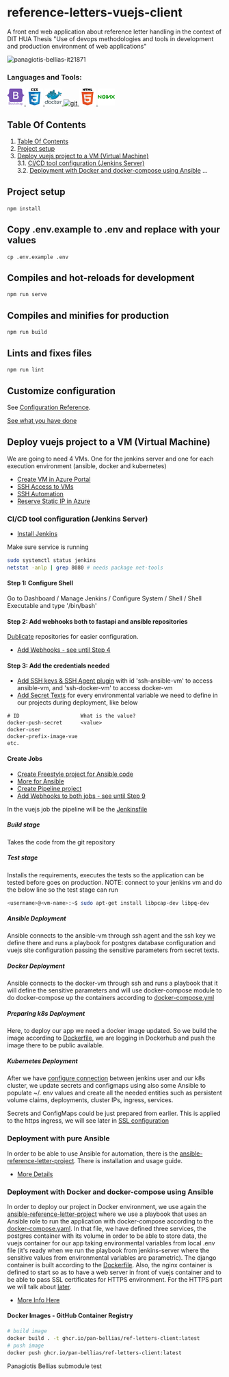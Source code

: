 # reference-letters-vuejs-client
A front end web application about reference letter handling in the context of DIT HUA Thesis "Use of devops methodologies and tools in development and production environment of web applications"

<p align="left"> <img src="https://komarev.com/ghpvc/?username=panagiotis-bellias-it21871&label=Profile%20views&color=0e75b6&style=flat" alt="panagiotis-bellias-it21871" /> </p>

<h3 align="left">Languages and Tools:</h3>
<p align="left"> <a href="https://getbootstrap.com" target="_blank"> <img src="https://raw.githubusercontent.com/devicons/devicon/master/icons/bootstrap/bootstrap-plain-wordmark.svg" alt="bootstrap" width="40" height="40"/> </a> <a href="https://www.w3schools.com/css/" target="_blank"> <img src="https://raw.githubusercontent.com/devicons/devicon/master/icons/css3/css3-original-wordmark.svg" alt="css3" width="40" height="40"/> </a> <a href="https://www.docker.com/" target="_blank"> <img src="https://raw.githubusercontent.com/devicons/devicon/master/icons/docker/docker-original-wordmark.svg" alt="docker" width="40" height="40"/> </a> <a href="https://git-scm.com/" target="_blank"> <img src="https://www.vectorlogo.zone/logos/git-scm/git-scm-icon.svg" alt="git" width="40" height="40"/> </a> <a href="https://www.w3.org/html/" target="_blank"> <img src="https://raw.githubusercontent.com/devicons/devicon/master/icons/html5/html5-original-wordmark.svg" alt="html5" width="40" height="40"/> </a> <a href="https://www.nginx.com" target="_blank"> <img src="https://raw.githubusercontent.com/devicons/devicon/master/icons/nginx/nginx-original.svg" alt="nginx" width="40" height="40"/> </a>
</p>

<a name="contents"></a>
## Table Of Contents
1. [Table Of Contents](#contents)  
2. [Project setup](#setup)  
3. [Deploy vuejs project to a VM (Virtual Machine)](#deployment)  
3.1. [CI/CD tool configuration (Jenkins Server)](#jenkins)  
3.2. [Deployment with Docker and docker-compose using Ansible](#docker) 
...

<a name="setup"></a>
## Project setup
```
npm install
```

## Copy .env.example to .env and replace with your values
```
cp .env.example .env
```

## Compiles and hot-reloads for development
```
npm run serve
```

## Compiles and minifies for production
```
npm run build
```

## Lints and fixes files
```
npm run lint
```

## Customize configuration
See [Configuration Reference](https://cli.vuejs.org/config/).

[See what you have done](http://127.0.0.1:8000/)

<a name="deployment"></a>
## Deploy vuejs project to a VM (Virtual Machine)

We are going to need 4 VMs. One for the jenkins server and one for each execution environment (ansible, docker and 
kubernetes)

* [Create VM in Azure Portal](https://docs.microsoft.com/en-us/azure/virtual-machines/linux/quick-create-portal)
* [SSH Access to VMs](https://help.skytap.com/connect-to-a-linux-vm-with-ssh.html)
* [SSH Automation](https://linuxize.com/post/using-the-ssh-config-file/)
* [Reserve Static IP in Azure](https://azure.microsoft.com/en-au/resources/videos/azure-friday-how-to-reserve-a-public-ip-range-in-azure-using-public-ip-prefix/)

<a name="jenkins"></a>
### CI/CD tool configuration (Jenkins Server)

* [Install Jenkins](https://www.jenkins.io/doc/book/installing/linux/)

Make sure service is running
```bash
sudo systemctl status jenkins
netstat -anlp | grep 8080 # needs package net-tools
```

<a name="conf_shell"></a>
#### Step 1: Configure Shell
Go to Dashboard / Manage Jenkins / Configure System / Shell / Shell Executable and type '/bin/bash'

<a name="webhooks"></a>
#### Step 2: Add webhooks both to fastapi and ansible repositories
[Dublicate](https://docs.github.com/en/github/creating-cloning-and-archiving-repositories/creating-a-repository-on-github/duplicating-a-repository) repositories for easier configuration.

* [Add Webhooks - see until Step 4](https://www.blazemeter.com/blog/how-to-integrate-your-github-repository-to-your-jenkins-project)

<a name="credentials"></a>
#### Step 3: Add the credentials needed

* [Add SSH keys & SSH Agent plugin](https://plugins.jenkins.io/ssh-agent/) with id 'ssh-ansible-vm' to access
ansible-vm, and 'ssh-docker-vm' to access docker-vm
* [Add Secret Texts](https://www.jenkins.io/doc/book/using/using-credentials/) for every environmental variable we
need to define in our projects during deployment, like below

```nano
# ID                    What is the value?
docker-push-secret      <value>
docker-user
docker-prefix-image-vue 
etc.
```

<a name="jobs"></a>
#### Create Jobs
* [Create Freestyle project for Ansible code](https://www.guru99.com/create-builds-jenkins-freestyle-project.html)
* [More for Ansible](https://github.com/pan-bellias/Ansible-Reference-Letter-Code.git)
* [Create Pipeline project](https://www.jenkins.io/doc/pipeline/tour/hello-world/)
* [Add Webhooks to both jobs - see until Step 9](https://www.blazemeter.com/blog/how-to-integrate-your-github-repository-to-your-jenkins-project)

In the vuejs job the pipeline will be the [Jenkinsfile](Jenkinsfile)

<a name="build"></a>
##### Build stage
Takes the code from the git repository

<a name="test"></a>
##### Test stage
Installs the requirements, executes the tests so the application can be tested before goes on production.
NOTE: connect to your jenkins vm and do the below line so the test stage can run
```bash
<username>@<vm-name>:~$ sudo apt-get install libpcap-dev libpq-dev
```

<a name="j-ansible"></a>
##### Ansible Deployment
Ansible connects to the ansible-vm through ssh agent and the ssh key we define there and runs a playbook for 
postgres database configuration and vuejs site configuration passing the sensitive parameters from secret texts.

<a name="j-docker"></a>
##### Docker Deployment
Ansible connects to the docker-vm through ssh and runs a playbook that it will define the sensitive parameters and 
will use docker-compose module to do docker-compose up the containers according to [docker-compose.yml](docker-compose.yml)

<a name="j-k8s-pre"></a>
##### Preparing k8s Deployment
Here, to deploy our app we need a docker image updated. So we build the image according to [Dockerfile](Dockerfile), we are logging in Dockerhub and push the image there to be public available.

<a name="j-k8s"></a>
##### Kubernetes Deployment
After we have [configure connection](https://github.com/pan-bellias/Reference-Letters-Client#connect-kubernetes-cluster-with-local-pc-orand-jenkins-server) 
between jenkins user and our k8s cluster, we update secrets and configmaps using also some Ansible to populate ~/.
env values and create all the needed entities such as persistent volume claims, deployments, cluster IPs, ingress, 
services.

Secrets and ConfigMaps could be just prepared from earlier. This is applied to the https ingress, we will see 
later in [SSL configuration](https://github.com/pan-bellias/Reference-Letters-Client#in-kubernetes-environment)

<a name="ansible"></a>
### Deployment with pure Ansible
In order to be able to use Ansible for automation, there is the [ansible-reference-letter-project](https://github.com/). There is installation and usage guide.

* [More Details](https://github.com/pan-bellias/ansible-reference-letter-code#pure-ansible)

<a name="docker"></a>
### Deployment with Docker and docker-compose using Ansible
In order to deploy our project in Docker environment, we use again the [ansible-reference-letter-project]() where we use a playbook that uses an Ansible role to run the application 
with docker-compose according to the [docker-compose.yaml](docker-compose.yaml). In that file, we have defined three 
services, the postgres container with its volume in order to be able to store data, the vuejs container for our 
app taking environmental variables from local .env file (it's ready when we run the playbook from jenkins-server 
where the sensitive values from environmental variables are parametric). The django container is built according 
to the [Dockerfile](Dockerfile). Also, the nginx container 
is defined to start so as to have a web server in front of vuejs container and to be able to pass SSL 
certificates for HTTPS environment. For the HTTPS part we will talk about [later](https://github.com/panagiotisbellias/e-movies-app#in-docker-environment).

* [More Info Here](https://github.com/pan-bellias/ansible-reference-letter-project#ansible--docker)

#### Docker Images - GitHub Container Registry
```bash
# build image
docker build . -t ghcr.io/pan-bellias/ref-letters-client:latest
# push image
docker push ghcr.io/pan-bellias/ref-letters-client:latest
```
Panagiotis Bellias
submodule test
